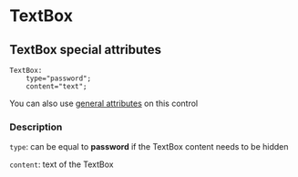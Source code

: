 # TextBox

## TextBox special attributes
    TextBox:
	    type="password";
	    content="text";

You can also use [general attributes](https://github.com/d3m0n-project/d3m0n_os/blob/main/rootfs/usr/share/d3m0n/documentation/GeneralAttributes.md) on this control

### Description
`type`: can be equal to **password** if the TextBox content needs to be hidden

`content`: text of the TextBox
